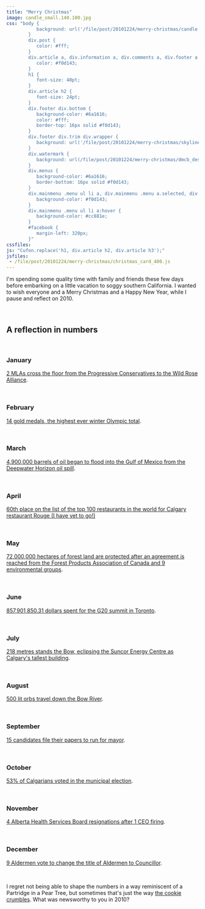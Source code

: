 ```yaml
---
title: "Merry Christmas"
image: candle_small.140.100.jpg
css: "body {
           background: url('/file/post/20101224/merry-christmas/candle.jpg') no-repeat 50% 48px #000;
        }
        div.post {
           color: #fff;
        }
        div.article a, div.information a, div.comments a, div.footer a {
           color: #f0d143;
        }
        h1 {
           font-size: 40pt;
        }
        div.article h2 {
           font-size: 24pt;
        }
        div.footer div.bottom {
           background-color: #6a1616;
           color: #fff;
           border-top: 16px solid #f0d143;
        }
        div.footer div.trim div.wrapper {
           background: url('/file/post/20101224/merry-christmas/skyline.png') no-repeat center bottom;
        }
        div.watermark {
           background: url(/file/post/20101224/merry-christmas/dmcb_design_f0d143.png);
        }
        div.menus {
           background-color: #6a1616;
           border-bottom: 16px solid #f0d143;
        }
        div.mainmenu .menu ul li a, div.mainmenu .menu a.selected, div.mainmenu .menu a:hover, div.mainmenu .menu li:hover>a, div.mainmenu .menu li li {
           background-color: #f0d143;
        }
        div.mainmenu .menu ul li a:hover {
           background-color: #cc881e;
        }
        #facebook {
           margin-left: 320px;
        }"
cssfiles:
js: "Cufon.replace('h1, div.article h2, div.article h3');"
jsfiles:
 - /file/post/20101224/merry-christmas/christmas_card_400.js
---
```

<p>I'm spending some quality time with family and friends these few days before embarking on a little vacation to soggy southern California. I wanted to wish everyone and a Merry Christmas and a Happy New Year, while I pause and reflect on 2010.</p>
<p>&nbsp;</p>
<div class="three triple rightedge">
<h2>A reflection in numbers</h2>
<p>&nbsp;</p>
<h3>January</h3>
<p><a href="http://edmonton.ctv.ca/servlet/an/local/CTVNews/20100104/edm_wildrose_100104/20100105/?hub=EdmontonHome">2 MLAs cross the floor from the Progressive Conservatives to the Wild Rose Alliance</a>.</p>
<p>&nbsp;</p>
<h3>February</h3>
<p><a href="http://en.wikipedia.org/wiki/2010_Winter_Olympics_medal_table">14 gold medals, the highest ever winter Olympic total</a>.</p>
<p>&nbsp;</p>
<h3>March</h3>
<p><a href="http://en.wikipedia.org/wiki/Deepwater_Horizon_spill">4,900,000 barrels of oil began to flood into the Gulf of Mexico from the Deepwater Horizon oil spill</a>.</p>
<p>&nbsp;</p>
<h3>April</h3>
<p><a href="http://www.cbc.ca/canada/calgary/story/2010/04/26/calgary-rouge-restaurant-world-best-langdon.html">60th place on the list of the top 100 restaurants in the world for Calgary restaurant Rouge (I have yet to go!)</a></p>
<p>&nbsp;</p>
<h3>May</h3>
<p><a href="http://www.financialpost.com/todays-paper/story.html?id=3042452">72,000,000 hectares of forest land are protected after an agreement is reached from the Forest Products Association of Canada and 9 environmental groups</a>.</p>
<p>&nbsp;</p>
<h3>June</h3>
<p><a href="http://en.wikipedia.org/wiki/2010_G-20_Toronto_summit">857,901,850.31 dollars spent for the G20 summit in Toronto</a>.</p>
<p>&nbsp;</p>
<h3>July</h3>
<p><a href="http://www.calgarysun.com/money/2010/07/08/14650611.html">218 metres stands the Bow, eclipsing the Suncor Energy Centre as Calgary's tallest building</a>.</p>
<p>&nbsp;</p>
<h3>August</h3>
<p><a href="http://www.flickriver.com/groups/1447622@N25/pool/interesting/">500 lit orbs travel down the Bow River</a>.</p>
<p>&nbsp;</p>
<h3>September</h3>
<p><a href="http://calgary.ctv.ca/servlet/an/local/CTVNews/20100920/CGY_nomination_day_100920/20100920?hub=CalgaryHome">15 candidates file their papers to run for mayor</a>.</p>
<p>&nbsp;</p>
<h3>October</h3>
<p><a href="http://en.wikipedia.org/wiki/Calgary_municipal_election,_2010">53% of Calgarians voted in the municipal election</a>.</p>
<p>&nbsp;</p>
<h3>November</h3>
<p><a href="http://www.nationalpost.com/todays-paper/Alberta+health+resignation/3903219/story.html">4 Alberta Health Services Board resignations after 1 CEO firing</a>.</p>
<p>&nbsp;</p>
<h3>December</h3>
<p><a href="http://www.cbc.ca/canada/calgary/story/2010/12/13/calgary-councillor-alderman-name-change.html">9 Aldermen vote to change the title of Aldermen to Councillor</a>.</p>
</div>
<div class="spacer">&nbsp;</div>
<div class="three quad rightedge">
<p>I regret not being able to shape the numbers in a way reminiscent of a Partridge in a Pear Tree, but sometimes that's just the way <a href="http://www.youtube.com/watch?v=5DxeCK5Ne_Q">the cookie crumbles</a>. What was newsworthy to you in 2010?</p>
</div>